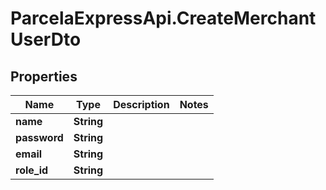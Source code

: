 # ParcelaExpressApi.CreateMerchantUserDto

## Properties

Name | Type | Description | Notes
------------ | ------------- | ------------- | -------------
**name** | **String** |  | 
**password** | **String** |  | 
**email** | **String** |  | 
**role_id** | **String** |  | 



